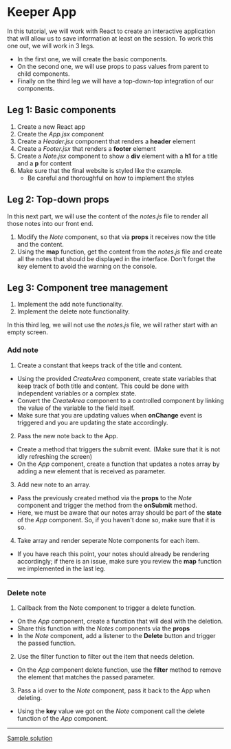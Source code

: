 # Keeper App

In this tutorial, we will work with React to create an interactive application that will allow us to save information at least on the session. To work this one out, we will work in 3 legs. 
- In the first one, we will create the basic components. 
- On the second one, we will use props to pass values from parent to child components.
- Finally on the third leg we will have a top-down-top integration of our components.

## Leg 1: Basic components

1. Create a new React app
2. Create the _App.jsx_ component
3. Create a _Header.jsx_ component that renders a **header** element
4. Create a _Footer.jsx_ that renders a **footer** element
5. Create a _Note.jsx_ component to show a **div** element with a **h1** for a title and a **p** for content
6. Make sure that the final website is styled like the example.
   - Be careful and thoroughful on how to implement the styles

## Leg 2: Top-down props

In this next part, we will use the content of the _notes.js_ file to render all those notes into our front end.

1. Modify the _Note_ component, so that via **props** it receives now the title and the content.
2. Using the **map** function, get the content from the _notes.js_ file and create all the notes that should be displayed in the interface. Don't forget the key element to avoid the warning on the console.

## Leg 3: Component tree management

1. Implement the add note functionality.
2. Implement the delete note functionality.

In this third leg, we will not use the _notes.js_ file, we will rather start with an empty screen.

### Add note

1. Create a constant that keeps track of the title and content.

- Using the provided _CreateArea_ component, create state variables that keep track of both title and content. This could be done with independent variables or a complex state.
- Convert the _CreateArea_ component to a controlled component by linking the value of the variable to the field itself.
- Make sure that you are updating values when **onChange** event is triggered and you are updating the state accordingly.

2. Pass the new note back to the App.

- Create a method that triggers the submit event. (Make sure that it is not idly refreshing the screen)
- On the _App_ component, create a function that updates a notes array by adding a new element that is received as parameter.

3. Add new note to an array.

- Pass the previously created method via the **props** to the _Note_ component and trigger the method from the **onSubmit** method.
- Here, we must be aware that our notes array should be part of the **state** of the _App_ component. So, if you haven't done so, make sure that it is so.

4. Take array and render seperate Note components for each item.

- If you have reach this point, your notes should already be rendering accordingly; if there is an issue, make sure you review the **map** function we implemented in the last leg.

---

### Delete note

1. Callback from the Note component to trigger a delete function.

- On the _App_ component, create a function that will deal with the deletion.
- Share this function with the _Notes_ components via the **props**
- In the _Note_ component, add a listener to the **Delete** button and trigger the passed function.

2. Use the filter function to filter out the item that needs deletion.

- On the _App_ component delete function, use the **filter** method to remove the element that matches the passed parameter.

3. Pass a id over to the _Note_ component, pass it back to the App when deleting.

- Using the **key** value we got on the _Note_ component call the delete function of the _App_ component.

---
[Sample solution](https://gist.github.com/gcastillo56/83a579ee0cefbe81c7d0147a593e90af)
